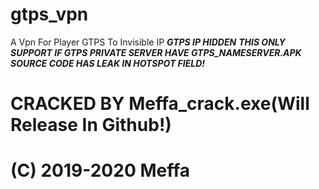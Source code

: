 # gtps_vpn
A Vpn For Player GTPS To Invisible IP
***GTPS IP HIDDEN***
***THIS ONLY SUPPORT IF GTPS PRIVATE SERVER HAVE GTPS_NAMESERVER.APK
SOURCE CODE HAS LEAK IN HOTSPOT FIELD!***
# CRACKED BY Meffa_crack.exe(Will Release In Github!)
# (C) 2019-2020 Meffa
